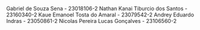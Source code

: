 Gabriel de Souza Sena - 23018106-2
Nathan Kanai Tiburcio dos Santos - 23160340-2
Kaue Emanoel Tosta do Amaral - 23079542-2
Andrey Eduardo Indras - 23050861-2
Nicolas Pereira Lucas Gonçalves - 23106560-2
